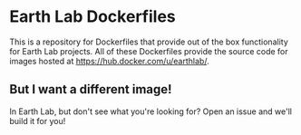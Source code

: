 Earth Lab Dockerfiles
=====================

This is a repository for Dockerfiles that provide out of the box functionality for Earth Lab projects.
All of these Dockerfiles provide the source code for images hosted at https://hub.docker.com/u/earthlab/.

## But I want a different image!

In Earth Lab, but don't see what you're looking for?
Open an issue and we'll build it for you!
